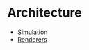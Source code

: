 # Architecture

- [Simulation](/docs/dev_guide/architecture/simulation.md)
- [Renderers](/docs/dev_guide/architecture/renderers.md) 
